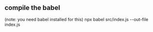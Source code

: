 
## compile the babel

(note: you need babel installed for this)
npx babel src/index.js --out-file index.js
